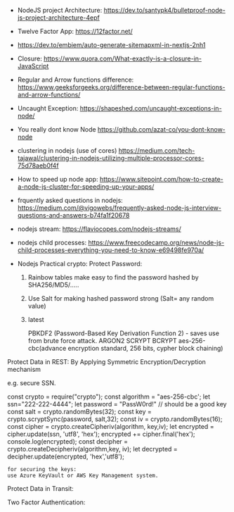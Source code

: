 * NodeJS project Architecture: 
  https://dev.to/santypk4/bulletproof-node-js-project-architecture-4epf
  
* Twelve Factor App: 
  https://12factor.net/
  
* https://dev.to/embiem/auto-generate-sitemapxml-in-nextjs-2nh1
* Closure:
  https://www.quora.com/What-exactly-is-a-closure-in-JavaScript
  
* Regular and Arrow functions difference:
  https://www.geeksforgeeks.org/difference-between-regular-functions-and-arrow-functions/
  
* Uncaught Exception:
  https://shapeshed.com/uncaught-exceptions-in-node/

* You really dont know Node
https://github.com/azat-co/you-dont-know-node

* clustering in nodejs (use of cores)
https://medium.com/tech-tajawal/clustering-in-nodejs-utilizing-multiple-processor-cores-75d78aeb0f4f

* How to speed up node app:
https://www.sitepoint.com/how-to-create-a-node-js-cluster-for-speeding-up-your-apps/

* frquently asked questions in nodejs:
https://medium.com/@vigowebs/frequently-asked-node-js-interview-questions-and-answers-b74fa1f20678

* nodejs stream:
https://flaviocopes.com/nodejs-streams/

* nodejs child processes:
https://www.freecodecamp.org/news/node-js-child-processes-everything-you-need-to-know-e69498fe970a/

* Nodejs Practical crypto:
 Protect Password:
  1) Rainbow tables make easy to find the password hashed by SHA256/MD5/.....
  2) Use Salt for making hashed password strong (Salt= any random value)
  3) latest 
  
     PBKDF2 (Password-Based Key Derivation Function 2) - saves use from brute force attack.
     ARGON2
     SCRYPT
     BCRYPT
aes-256-cbc(advance encryption standard, 256 bits, cypher block chaining)

 Protect Data in REST:
   By Applying Symmetric Encryption/Decryption mechanism
    
   e.g. secure SSN.
   
   const crypto =  require("crypto");
   const algorithm = "aes-256-cbc';
   let ssn="222-222-4444";
   let password = "PassW0rd!" // should be a good key
   const salt = crypto.randomBytes(32);
   const key = crypto.scryptSync(password, salt,32);
   const iv = crypto.randomBytes(16);
   const cipher = crypto.createCipheriv(algorithm, key,iv);
   let encrypted = cipher.update(ssn, 'utf8', 'hex');
   encrypted += cipher.final('hex');
   console.log(encrypted);
   const decipher = crypto.createDecipheriv(algorithm,key, iv);
   let decrypted = decipher.update(encrypted, 'hex','utf8');
   
    for securing the keys:
    use Azure KeyVault or AWS Key Management system.
  
   Protect Data in Transit:
   
   
   
   
   Two Factor Authentication:
   
   
   
   
   
   
   
   
   
 
 
 
